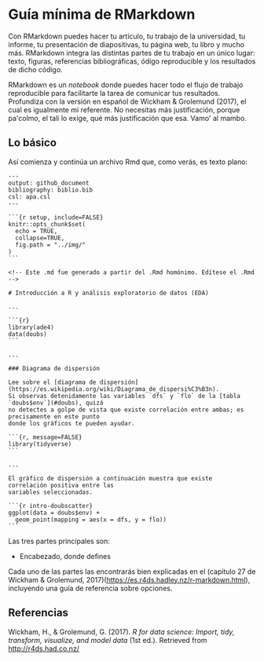 
<!-- Este .md fue generado a partir del .Rmd homónimo. Edítese el .Rmd -->
Guía mínima de RMarkdown
========================

Con RMarkdown puedes hacer tu artículo, tu trabajo de la universidad, tu informe, tu presentación de diapositivas, tu página web, tu libro y mucho más. RMarkdown integra las distintas partes de tu trabajo en un único lugar: texto, figuras, referencias bibliográficas, ódigo reproducible y los resultados de dicho código.

RMarkdown es un *notebook* donde puedes hacer todo el flujo de trabajo reproducible para facilitarte la tarea de comunicar tus resultados. Profundiza con la versión en español de Wickham & Grolemund (2017), el cual es igualmente mi referente. No necesitas más justificación, porque pa'colmo, el tali lo exige, qué más justificación que esa. Vamo' al mambo.

Lo básico
---------

Así comienza y continúa un archivo Rmd que, como verás, es texto plano:

    ---
    output: github_document
    bibliography: biblio.bib
    csl: apa.csl
    ---

    ```{r setup, include=FALSE}
    knitr::opts_chunk$set(
      echo = TRUE,
      collapse=TRUE,
      fig.path = "../img/"
    )
    ```

    <!-- Este .md fue generado a partir del .Rmd homónimo. Edítese el .Rmd -->

    # Introducción a R y análisis exploratorio de datos (EDA)

    ...

    ```{r}
    library(ade4)
    data(doubs)
    ```

    ...

    ### Diagrama de dispersión

    Lee sobre el [diagrama de dispersión](https://es.wikipedia.org/wiki/Diagrama_de_dispersi%C3%B3n).
    Si observas detenidamente las variables `dfs` y `flo` de la [tabla `doubs$env`](#doubs), quizá
    no detectes a golpe de vista que existe correlación entre ambas; es precisamente en este punto
    donde los gráficos te pueden ayudar.

    ```{r, message=FALSE}
    library(tidyverse)
    ```

    ...

    El gráfico de dispersión a continuación muestra que existe  correlación positiva entre las
    variables seleccionadas.

    ```{r intro-doubscatter}
    ggplot(data = doubs$env) +
      geom_point(mapping = aes(x = dfs, y = flo))
    ```

Las tres partes principales son:

-   Encabezado, donde defines

Cada uno de las partes las encontrarás bien explicadas en el (capítulo 27 de Wickham & Grolemund, 2017)(<https://es.r4ds.hadley.nz/r-markdown.html>), incluyendo una guía de referencia sobre opciones.

Referencias
-----------

Wickham, H., & Grolemund, G. (2017). *R for data science: Import, tidy, transform, visualize, and model data* (1st ed.). Retrieved from <http://r4ds.had.co.nz/>
